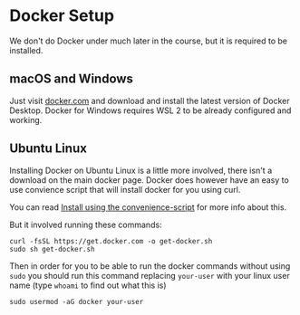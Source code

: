 # Docker Setup

We don't do Docker under much later in the course, but it is required to be installed.

## macOS and Windows

Just visit [docker.com](https://docker.com) and download and install the latest
version of Docker Desktop.  Docker for Windows requires WSL 2 to be already
configured and working.

## Ubuntu Linux

Installing Docker on Ubuntu Linux is a little more involved, there isn't a download
on the main docker page. Docker does however have an easy to use convience script
that will install docker for you using curl.

You can read [Install using the convenience-script](https://docs.docker.com/engine/install/ubuntu/#install-using-the-convenience-script) for more info about this.

But it involved running these commands:

```shell
curl -fsSL https://get.docker.com -o get-docker.sh
sudo sh get-docker.sh
```

Then in order for you to be able to run the docker commands without using `sudo`
you should run this command replacing `your-user` with your linux user name (type `whoami` to find out what this is)

```shell
sudo usermod -aG docker your-user
```
